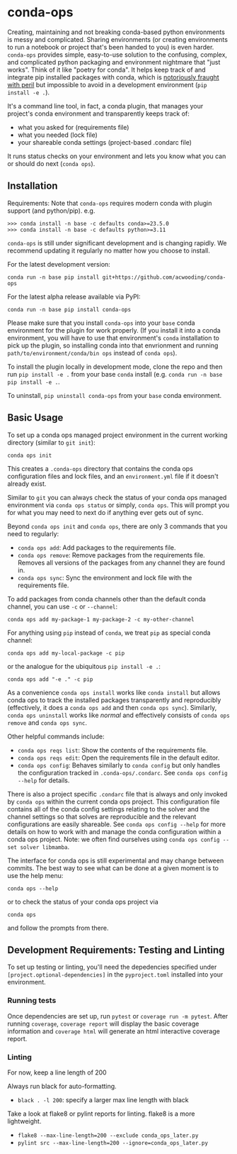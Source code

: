 # conda-ops
Creating, maintaining and not breaking conda-based python environments is messy and complicated. Sharing environments (or creating environments to run a notebook or project that's been handed to you) is even harder. `conda-ops` provides simple, easy-to-use solution to the confusing, complex, and complicated python packaging and environment nightmare that "just works". Think of it like "poetry for conda". It helps keep track of and integrate pip installed packages with conda, which is [notoriously fraught with peril](https://www.anaconda.com/blog/using-pip-in-a-conda-environment) but impossible to avoid in a development environment (`pip install -e .`).

It's a command line tool, in fact, a conda plugin, that manages your project's conda environment and transparently keeps track of:

* what you asked for (requirements file)
* what you needed (lock file)
* your shareable conda settings (project-based .condarc file)

It runs status checks on your environment and lets you know what you can or should do next (`conda ops`).

## Installation

Requirements: Note that `conda-ops` requires modern conda with plugin support (and python/pip). e.g.

```
>>> conda install -n base -c defaults conda>=23.5.0
>>> conda install -n base -c defaults python>=3.11
```

`conda-ops` is still under significant development and is changing rapidly. We recommend updating it regularly no matter how you choose to install.

For the latest development version:

`conda run -n base pip install git+https://github.com/acwooding/conda-ops`

For the latest alpha release available via PyPI:

`conda run -n base pip install conda-ops`

Please make sure that you install `conda-ops` into your `base` conda environment for the plugin for work properly. (If you install it into a conda environment, you will have to use that environment's `conda` installation to pick up the plugin, so installing conda into that envrionment and running `path/to/environment/conda/bin ops` instead of `conda ops`).


To install the plugin locally in development mode, clone the repo and then run `pip install -e .` from your base `conda` install (e.g. `conda run -n base pip install -e .`.

To uninstall, `pip uninstall conda-ops` from your `base` conda environment.

## Basic Usage

To set up a conda ops managed project environment in the current working directory (similar to `git init`):
```
conda ops init
```
This creates a `.conda-ops` directory that contains the conda ops configuration files and lock files, and an `environment.yml` file if it doesn't already exist.

Similar to `git` you can always check the status of your conda ops managed environment via `conda ops status` or simply, `conda ops`. This will prompt you for what you may need to next do if anything ever gets out of sync.

Beyond `conda ops init` and `conda ops`, there are only 3 commands that you need to regularly:
* `conda ops add`: Add packages to the requirements file.
* `conda ops remove`: Remove packages from the requirements file. Removes all versions of the packages from any channel they are found in.
* `conda ops sync`: Sync the environment and lock file with the requirements file.

To add packages from conda channels other than the default conda channel, you can use `-c` or `--channel`:
```
conda ops add my-package-1 my-package-2 -c my-other-channel
```
For anything using `pip` instead of `conda`, we treat `pip` as special conda channel:
```
conda ops add my-local-package -c pip
```
or the analogue for the ubiquitous `pip install -e .`:
```
conda ops add "-e ." -c pip
```

As a convenience `conda ops install` works like `conda install` but allows conda ops to track the installed packages transparently and reproducibly (effectively, it does a `conda ops add` and then `conda ops sync`). Similarly, `conda ops uninstall` works like *normal* and effectively consists of `conda ops remove` and `conda ops sync`.

Other helpful commands include:
* `conda ops reqs list`: Show the contents of the requirements file.
* `conda ops reqs edit`: Open the requirements file in the default editor.
* `conda ops config`: Behaves similarly to `conda config` but only handles the configuration tracked in `.conda-ops/.condarc`. See `conda ops config --help` for details.

There is also a project specific `.condarc` file that is always and only invoked by `conda ops` within the current conda ops project. This configuration file contains all of the conda config settings relating to the solver and the channel settings so that solves are reproducible and the relevant configurations are easily shareable. See `conda ops config --help` for more details on how to work with and manage the conda configuration within a conda ops project. Note: we often find ourselves using `conda ops config --set solver libmamba`.

The interface for conda ops is still experimental and may change between commits. The best way to see what can be done at a given moment is to use the help menu:
```
conda ops --help
```
or to check the status of your conda ops project via
```
conda ops
```
and follow the prompts from there.


## Development Requirements: Testing and Linting
To set up testing or linting, you'll need the depedencies specified under `[project.optional-dependencies]` in the `pyproject.toml` installed into your environment.

### Running tests
Once dependencies are set up, run `pytest` or `coverage run -m pytest`. After running `coverage`, `coverage report` will display the basic coverage information and `coverage html` will generate an html interactive coverage report.

### Linting
For now, keep a line length of 200

Always run black for auto-formatting.
* `black . -l 200`: specify a larger max line length with black

Take a look at flake8 or pylint reports for linting. flake8 is a more lightweight.
* `flake8 --max-line-length=200 --exclude conda_ops_later.py`
* `pylint src --max-line-length=200 --ignore=conda_ops_later.py`
